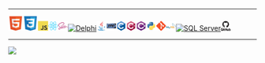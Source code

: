 

<hr> 

[<img alt="HTML5" width="6%" src="https://raw.githubusercontent.com/devicons/devicon/master/icons/html5/html5-original.svg" />](https://www.google.com/search?&q=html5)[<img alt="CSS3"  width="6%" src="https://raw.githubusercontent.com/devicons/devicon/master/icons/css3/css3-original.svg" />](https://www.google.com/search?&q=css3)[<img alt="JavaScript" width="4%" src="https://raw.githubusercontent.com/devicons/devicon/master/icons/javascript/javascript-original.svg" />](https://www.google.com/search?&q=Javascript)[<img alt="React"   width="4%" src="https://github.com/devicons/devicon/blob/master/icons/react/react-original.svg" />](https://www.google.com/search?&q=React)[<img alt="Sass"    width="4%" src="https://raw.githubusercontent.com/devicons/devicon/master/icons/sass/sass-original.svg" />](https://www.google.com/search?&q=Sass)[<img alt="Delphi"  width="4%" src="https://www.embarcadero.com/images/logos/logo-page/Delphi_FINAL_ICONS_1024.png" />](https://www.embarcadero.com/br/)[<img alt="Java"    width="4%" src="https://raw.githubusercontent.com/devicons/devicon/master/icons/java/java-original.svg" />](https://www.google.com/search?&q=Java)[<img alt="PHP"     width="4%" src="https://raw.githubusercontent.com/devicons/devicon/master/icons/php/php-original.svg" />](https://www.google.com/search?&q=PHP)[<img alt="C"       width="4%" src="https://raw.githubusercontent.com/devicons/devicon/master/icons/c/c-original.svg" />](https://www.google.com/search?&q=C)[<img alt="C++"     width="4%" src="https://raw.githubusercontent.com/devicons/devicon/master/icons/cplusplus/cplusplus-original.svg" />](https://www.google.com/search?&q=Cpluplus)[<img alt="Csharp"  width="4%" src="https://github.com/devicons/devicon/blob/master/icons/csharp/csharp-original.svg" />](https://www.google.com/search?&q=Csharp)[<img alt="Python"  width="4%" src="https://github.com/devicons/devicon/blob/master/icons/python/python-original.svg" />](https://www.google.com/search?&q=Python)[<img alt="Git"     width="4%" src="https://raw.githubusercontent.com/devicons/devicon/master/icons/git/git-original.svg" />](https://www.google.com/search?&q=Git)[<img alt="MySQL"   width="4%" src="https://raw.githubusercontent.com/devicons/devicon/master/icons/mysql/mysql-original-wordmark.svg" />](https://www.google.com/search?&q=MySQL)[<img alt="SQL Server"  width="4%" src="https://www.svgrepo.com/show/303229/microsoft-sql-server-logo.svg" />](https://www.microsoft.com/pt-br/sql-server/sql-server-2019)[<img alt="GitHub"  width="4%" src="https://github.com/devicons/devicon/blob/master/icons/github/github-original-wordmark.svg" />](https://github.com/fabiomarotti)

<hr>

<img src="https://img.shields.io/badge/2022-F%C3%A1bio%20Marotti-red" />


  
      
<!---


[<img alt="Photoshop"   width="6%" src="https://github.com/devicons/devicon/blob/master/icons/photoshop/photoshop-plain.svg" />](https://www.google.com/search?&q=Photoshop)

[<img alt="Ilustrator"  width="6%" src="https://github.com/devicons/devicon/blob/master/icons/illustrator/illustrator-plain.svg" />](https://www.google.com/search?&q=Ilustrator)

# R
[<img alt="R"       width="6%" src="https://github.com/devicons/devicon/blob/master/icons/r/r-original.svg" />](https://www.google.com/search?&q=R)

# MongoDB
[<img alt="MongoDB" width="6%" src="https://raw.githubusercontent.com/devicons/devicon/master/icons/mongodb/mongodb-original-wordmark.svg" />](https://www.google.com/search?&q=MongoDB)

# Visitas
![](https://visitor-badge.glitch.me/badge?page_id=fabiomarotti.fabiomarotti)

# Git  Hub
<a href="https://github.com/fabiomarotti" alt="GitHub"><img src="https://img.shields.io/badge/-GitHub-000?style=flat-square&logo=Github&logoColor=white" /></a>

# Referências
https://github.com/devicons
--->
